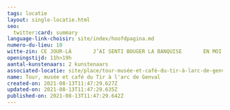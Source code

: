 ```yaml
---
tags: locatie
layout: single-locatie.html
seo:
  twitter:card: summary
language-link-choisir: site/index/hoofdpagina.md
numero-du-lieu: 10
witte-zin: CE JOUR-LÀ       J’AI SENTI BOUGER LA BANQUISE       EN MOI
openingstijd: 11h>19h
aantal-kunstenaars: 2 kunstenaars
associated-locatie: site/place/tour-musée-et-café-du-tir-à-larc-de-genval.md
name: Tour, musée et café du Tir à l'arc de Genval
created-on: 2021-08-13T11:47:29.627Z
updated-on: 2021-08-13T11:47:29.635Z
published-on: 2021-08-13T11:47:29.642Z
---
```

